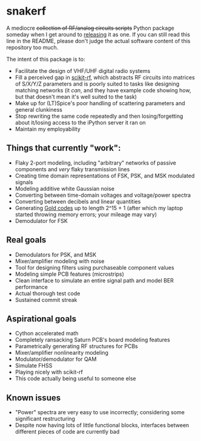 # snakerf

A mediocre ~~collection of RF/analog circuits scripts~~ Python package someday when I get around to [releasing](https://packaging.python.org/tutorials/packaging-projects/) it as one. If you can still read this line in the README, please don't judge the actual software content of this repository too much.

The intent of this package is to:
- Facilitate the design of VHF/UHF digital radio systems
- Fill a perceived gap in [scikit-rf](http://scikit-rf.org), which abstracts RF circuits into matrices of S/X/Y/Z parameters and is poorly suited to tasks like designing matching networks (it _can_, and they have example code showing how, but that doesn't mean it's well suited to the task)
- Make up for (LT)Spice's poor handling of scattering parameters and general clunkiness
- Stop rewriting the same code repeatedly and then losing/forgetting about it/losing access to the iPython server it ran on
- Maintain my employability

## Things that currently "work":
- Flaky 2-port modeling, including "arbitrary" networks of passive components and _very_ flaky transmission lines
- Creating time domain representations of FSK, PSK, and MSK modulated signals
- Modeling additive white Gaussian noise
- Converting between time-domain voltages and voltage/power spectra
- Converting between decibels and linear quantities
- Generating [Gold codes](https://en.wikipedia.org/wiki/Gold_code) up to length 2^15 + 1 (after which my laptop started throwing memory errors; your mileage may vary)
- Demodulator for FSK

## Real goals
- Demodulators for PSK, and MSK
- Mixer/amplifier modeling with noise
- Tool for designing filters using purchaseable component values
- Modeling simple PCB features (microstrips)
- Clean interface to simulate an entire signal path and model BER performance
- Actual thorough test code
- Sustained commit streak

## Aspirational goals
- Cython accelerated math
- Completely ransacking Saturn PCB's board modeling features
- Parametrically generating RF structures for PCBs
- Mixer/amplifier nonlinearity modeling
- Modulator/demodulator for QAM
- Simulate FHSS
- Playing nicely with scikit-rf
- This code actually being useful to someone else

## Known issues
- "Power" spectra are very easy to use incorrectly; considering some significant restructuring
- Despite now having lots of little functional blocks, interfaces between different pieces of code are currently bad

